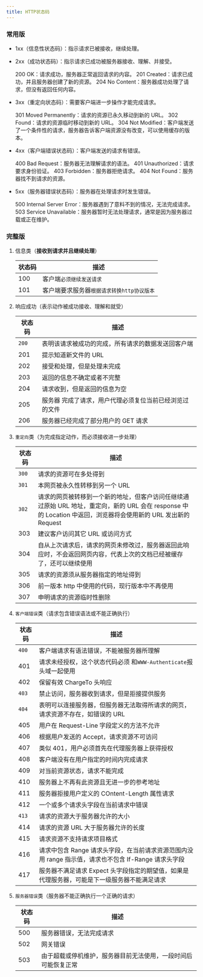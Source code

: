 ```yaml
---
title: HTTP状态码
---
```


### 常用版

- 1xx（信息性状态码）：指示请求已被接收，继续处理。

- 2xx（成功状态码）：指示请求已成功被服务器接收、理解、并接受。

  200 OK：请求成功，服务器正常返回请求的内容。
  201 Created：请求已成功，并且服务器创建了新的资源。
  204 No Content：服务器成功处理了请求，但没有返回任何内容。

- 3xx（重定向状态码）：需要客户端进一步操作才能完成请求。

  301 Moved Permanently：请求的资源已永久移动到新的 URL。
  302 Found：请求的资源临时移动到新的 URL。
  304 Not Modified：客户端发送了一个条件性的请求，服务器告诉客户端资源没有改变，可以使用缓存的版本。

- 4xx（客户端错误状态码）：客户端发送的请求有错误。

  400 Bad Request：服务器无法理解请求的语法。
  401 Unauthorized：请求要求身份验证。
  403 Forbidden：服务器拒绝请求。
  404 Not Found：服务器找不到请求的资源。

- 5xx（服务器错误状态码）：服务器在处理请求时发生错误。

  500 Internal Server Error：服务器遇到了意料不到的情况，无法完成请求。
  503 Service Unavailable：服务器暂时无法处理请求，通常是因为服务器过载或正在维护。

### 完整版

1. 信息类（**接收到请求并且继续处理**）

   | 状态码 | 描述                                       |
   | ------ | ------------------------------------------ |
   | 100    | 客户端`必须继续发送请求`                   |
   | 101    | 客户端要求服务器`根据请求转换http协议版本` |

2. 响应成功（表示动作被成功接收、理解和就受）

   | 状态码 | 描述                                                    |
   | ------ | ------------------------------------------------------- |
   | `200`  | 表明该请求被成功的完成，所有请求的数据发送回客户端      |
   | 201    | 提示知道新文件的 URL                                    |
   | 202    | 接受和处理，但是处理未完成                              |
   | 203    | 返回的信息不确定或者不完整                              |
   | 204    | 请求收到，但是返回的信息为空                            |
   | 205    | 服务器 完成了请求，用户代理必须复位当前已经浏览过的文件 |
   | 206    | 服务器已经完成了部分用户的 GET 请求                     |

3. `重定向`类（为完成指定动作，而必须接收进一步处理）

   | 状态码 | 描述                                                                                                                                                            |
   | ------ | --------------------------------------------------------------------------------------------------------------------------------------------------------------- |
   | `300`  | 请求的资源可在多处得到                                                                                                                                          |
   | `301`  | 本网页被永久性转移到另一个 URL                                                                                                                                  |
   | `302`  | 请求的网页被转移到一个新的地址，但客户访问任继续通过原始 URL 地址，重定向，新的 URL 会在 response 中的 Location 中返回，浏览器将会使用新的 URL 发出新的 Request |
   | 303    | 建议客户访问其它 URL 或访问方式                                                                                                                                 |
   | 304    | 自从上次请求后，请求的网页未修改过，服务器返回此响应时，不会返回网页内容，代表上次的文档已经被缓存了，还可以继续使用                                            |
   | 305    | 请求的资源须从服务器指定的地址得到                                                                                                                              |
   | 306    | 前一版本 http 中使用的代码，现行版本中不再使用                                                                                                                  |
   | 307    | 申明请求的资源临时性删除                                                                                                                                        |

4. `客户端错误`类（请求包含错误语法或不能正确执行）

   | 状态码 | 描述                                                                                                 |
   | ------ | ---------------------------------------------------------------------------------------------------- |
   | `400`  | 客户端请求有语法错误，不能被服务器所理解                                                             |
   | 401    | 请求未经授权，这个状态代码必须 和`WWW-Authenticate`报头域一起使用                                    |
   | 402    | 保留有效 ChargeTo 头响应                                                                             |
   | `403`  | 禁止访问，服务器收到请求，但是拒接提供服务                                                           |
   | `404`  | 表明可以连接服务器，但服务器无法取得所请求的网页，请求资源不存在，如错误的 URL                       |
   | 405    | 用户在 Request-Line 字段定义的方法不允许                                                             |
   | 406    | 根据用户发送的 Accept，请求资源不可访问                                                              |
   | 407    | 类似 401，用户必须首先在代理服务器上获得授权                                                         |
   | 408    | 客户端没有在用户指定的时间内完成请求                                                                 |
   | 409    | 对当前资源状态，请求不能完成                                                                         |
   | 410    | 服务器上不再有此资源且无进一步的参考地址                                                             |
   | 411    | 服务器拒接用户定义的 COntent-Length 属性请求                                                         |
   | 412    | 一个或多个请求头字段在当前请求中错误                                                                 |
   | `413`  | 请求的资源大于服务器允许的大小                                                                       |
   | 414    | 请求的资源 URL 大于服务器允许的长度                                                                  |
   | 415    | 请求资源不支持请求项目格式                                                                           |
   | 416    | 请求中包含 Range 请求头字段，在当前请求资源范围内没用 range 指示值，请求也不包含 If-Range 请求头字段 |
   | 417    | 服务器不满足请求 Expect 头字段指定的期望值，如果是代理服务器，可能是下一级服务器不能满足请求         |

5. `服务器错误`类（服务器不能正确执行一个正确的请求）

   | 状态码 | 描述                                                           |
   | ------ | -------------------------------------------------------------- |
   | 500    | 服务器错误，无法完成请求                                       |
   | 502    | 网关错误                                                       |
   | 503    | 由于超载或停机维护，服务器目前无法使用，一段时间后可能恢复正常 |
